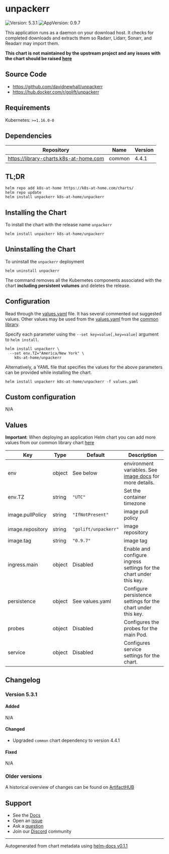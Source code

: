 # unpackerr

![Version: 5.3.1](https://img.shields.io/badge/Version-5.3.1-informational?style=flat-square) ![AppVersion: 0.9.7](https://img.shields.io/badge/AppVersion-0.9.7-informational?style=flat-square)

This application runs as a daemon on your download host. It checks for completed downloads and extracts them so Radarr, Lidarr, Sonarr, and Readarr may import them.

**This chart is not maintained by the upstream project and any issues with the chart should be raised [here](https://github.com/k8s-at-home/charts/issues/new/choose)**

## Source Code

* <https://github.com/davidnewhall/unpackerr>
* <https://hub.docker.com/r/golift/unpackerr>

## Requirements

Kubernetes: `>=1.16.0-0`

## Dependencies

| Repository | Name | Version |
|------------|------|---------|
| https://library-charts.k8s-at-home.com | common | 4.4.1 |

## TL;DR

```console
helm repo add k8s-at-home https://k8s-at-home.com/charts/
helm repo update
helm install unpackerr k8s-at-home/unpackerr
```

## Installing the Chart

To install the chart with the release name `unpackerr`

```console
helm install unpackerr k8s-at-home/unpackerr
```

## Uninstalling the Chart

To uninstall the `unpackerr` deployment

```console
helm uninstall unpackerr
```

The command removes all the Kubernetes components associated with the chart **including persistent volumes** and deletes the release.

## Configuration

Read through the [values.yaml](./values.yaml) file. It has several commented out suggested values.
Other values may be used from the [values.yaml](https://github.com/k8s-at-home/library-charts/tree/main/charts/stable/common/values.yaml) from the [common library](https://github.com/k8s-at-home/library-charts/tree/main/charts/stable/common).

Specify each parameter using the `--set key=value[,key=value]` argument to `helm install`.

```console
helm install unpackerr \
  --set env.TZ="America/New York" \
    k8s-at-home/unpackerr
```

Alternatively, a YAML file that specifies the values for the above parameters can be provided while installing the chart.

```console
helm install unpackerr k8s-at-home/unpackerr -f values.yaml
```

## Custom configuration

N/A

## Values

**Important**: When deploying an application Helm chart you can add more values from our common library chart [here](https://github.com/k8s-at-home/library-charts/tree/main/charts/stable/common)

| Key | Type | Default | Description |
|-----|------|---------|-------------|
| env | object | See below | environment variables. See [image docs](https://github.com/davidnewhall/unpackerr#docker-env-variables) for more details. |
| env.TZ | string | `"UTC"` | Set the container timezone |
| image.pullPolicy | string | `"IfNotPresent"` | image pull policy |
| image.repository | string | `"golift/unpackerr"` | image repository |
| image.tag | string | `"0.9.7"` | image tag |
| ingress.main | object | Disabled | Enable and configure ingress settings for the chart under this key. |
| persistence | object | See values.yaml | Configure persistence settings for the chart under this key. |
| probes | object | Disabled | Configures the probes for the main Pod. |
| service | object | Disabled | Configures service settings for the chart. |

## Changelog

### Version 5.3.1

#### Added

N/A

#### Changed

* Upgraded `common` chart dependency to version 4.4.1

#### Fixed

N/A

### Older versions

A historical overview of changes can be found on [ArtifactHUB](https://artifacthub.io/packages/helm/k8s-at-home/unpackerr?modal=changelog)

## Support

- See the [Docs](https://docs.k8s-at-home.com/our-helm-charts/getting-started/)
- Open an [issue](https://github.com/k8s-at-home/charts/issues/new/choose)
- Ask a [question](https://github.com/k8s-at-home/organization/discussions)
- Join our [Discord](https://discord.gg/sTMX7Vh) community

----------------------------------------------
Autogenerated from chart metadata using [helm-docs v0.1.1](https://github.com/k8s-at-home/helm-docs/releases/v0.1.1)
